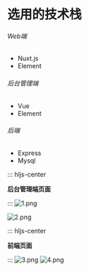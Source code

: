 # 选用的技术栈
###### Web端
- Nuxt.js
- Element
###### 后台管理端
- Vue
- Element
###### 后端
- Express
- Mysql

::: hljs-center

**后台管理端页面**

:::
![1.png](http://localhost:3006/uploads/image-1590347034443.png)

![2.png](http://localhost:3006/uploads/image-1590347040176.png)

::: hljs-center

**前端页面**

:::
![3.png](http://localhost:3006/uploads/image-1590347104260.png)
![4.png](http://localhost:3006/uploads/image-1590347109033.png)